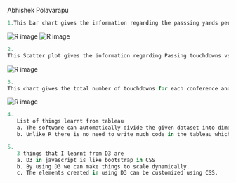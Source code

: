 Abhishek Polavarapu
```R
1.This bar chart gives the information regarding the passsing yards per player and each conference is assigned a colour.
```

![R image](http://s24.postimg.org/gm9yvwm6d/Book1_Page_1.jpg "R image")
![R image](http://s21.postimg.org/rsbe8zotj/Book1_Page_2.jpg "R image")

```R
2. 
This Scatter plot gives the information regarding Passing touchdowns vs Russing Touchdowns for different conferences.
```
![R image](http://s28.postimg.org/6va60ywal/Book2.png "R image")

```R
3.
This chart gives the total number of touchdowns for each conference and the size of the circle varies with the total number of touchdowns.
```
![R image](http://s16.postimg.org/lxz62wdet/Book3.png "R image")

```R
4.
   List of things learnt from tableau
   a. The software can automatically divide the given dataset into dimensions and measures.
   b. Unlike R there is no need to write much code in the tableau which makes it easier to use.
``` 
```R
5. 
   3 things that I learnt from D3 are
   a. D3 in javascript is like bootstrap in CSS
   b. By using D3 we can make things to scale dynamically.
   c. The elements created in using D3 can be customized using CSS.
``` 
